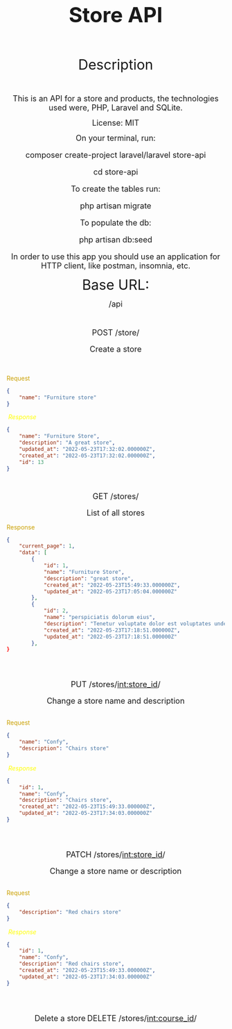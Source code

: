 ​<div align ="center">

## <font size="7">**Store API**</font>

</div>
<br></br>
<div align ="center" >

<font size="6">Description </font>

</div>
<br></br>
<div align ="center" font size="4">
<font size="4">This is an API for a store and products, the technologies used were, PHP, Laravel and SQLite.

License: MIT</font>

<div align ="center" font size="4">
<font size="4">On your terminal, run:

composer create-project laravel/laravel store-api

cd store-api

To create the tables run:

php artisan migrate

To populate the db:

php artisan db:seed

In order to use this app you should use an application for HTTP client, like postman, insomnia, etc.</font>

</div>
</div>
<div align ="center" >

<font size="6">Base URL: </font>

</div>
<div align ="center">
<font size="4">/api</font>
</div>

​<div align ="center">

<font size="4">POST /store/</font>
<br></br>
<font size="4">Create a store</font>

</div>

<br></br>
<font color="caramel"> Request </font>
​

```json
{
    "name": "Furniture store"
}
```

​
<font color="yellow"> _Response_ </font>
​

```json
{
    "name": "Furniture Store",
    "description": "A great store",
    "updated_at": "2022-05-23T17:32:02.000000Z",
    "created_at": "2022-05-23T17:32:02.000000Z",
    "id": 13
}
```

​​<div align ="center">

<font size="4">GET /stores/</font>
<br></br>
<font size="4">List of all stores</font>

</div>

<font color="caramel"> Response </font>

```json
{
    "current_page": 1,
    "data": [
        {
            "id": 1,
            "name": "Furniture Store",
            "description": "great store",
            "created_at": "2022-05-23T15:49:33.000000Z",
            "updated_at": "2022-05-23T17:05:04.000000Z"
        },
        {
            "id": 2,
            "name": "perspiciatis dolorum eius",
            "description": "Tenetur voluptate dolor est voluptates unde et cumque ad.",
            "created_at": "2022-05-23T17:18:51.000000Z",
            "updated_at": "2022-05-23T17:18:51.000000Z"
        },
}
```

<br></br>

<div align ="center">

<font size="4">PUT /stores/<int:store_id>/</font>
<br></br>
<font size="4">Change a store name and description</font>
<br></br>

</div>

<font color="caramel"> Request </font>

```json
{
    "name": "Confy",
    "description": "Chairs store"
}
```

​
<font color="yellow"> _Response_ </font>
​

```json
{
    "id": 1,
    "name": "Confy",
    "description": "Chairs store",
    "created_at": "2022-05-23T15:49:33.000000Z",
    "updated_at": "2022-05-23T17:34:03.000000Z"
}
```

<br></br>

<div align ="center">

<font size="4">PATCH /stores/<int:store_id>/</font>
<br></br>
<font size="4">Change a store name or description</font>
<br></br>

</div>

<font color="caramel"> Request </font>

```json
{
    "description": "Red chairs store"
}
```

​
<font color="yellow"> _Response_ </font>
​

```json
{
    "id": 1,
    "name": "Confy",
    "description": "Red chairs store",
    "created_at": "2022-05-23T15:49:33.000000Z",
    "updated_at": "2022-05-23T17:34:03.000000Z"
}
```

<br></br>

<div align ="center">

<font size="4">Delete a store</font>
<font size="4">DELETE /stores/<int:course_id>/</font>
<br></br>

</div>

​
